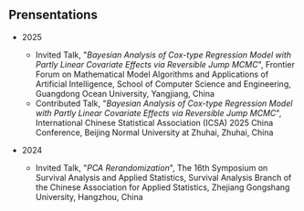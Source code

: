 ## Prensentations

* 2025
  - Invited Talk, "*Bayesian Analysis of Cox-type Regression Model with Partly Linear Covariate Effects via Reversible Jump MCMC*", Frontier Forum on Mathematical Model Algorithms and Applications of Artificial Intelligence, School of Computer Science and Engineering, Guangdong Ocean University, Yangjiang, China
  - Contributed Talk, "*Bayesian Analysis of Cox-type Regression Model with Partly Linear Covariate Effects via Reversible Jump MCMC*", International Chinese Statistical Association (ICSA) 2025 China Conference, Beijing Normal University at Zhuhai, Zhuhai, China

* 2024
  - Invited Talk, "*PCA Rerandomization*", The 16th Symposium on Survival Analysis and Applied Statistics, Survival Analysis Branch of the Chinese Association for Applied Statistics, Zhejiang Gongshang University, Hangzhou, China
